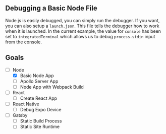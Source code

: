 ## Debugging a Basic Node File

Node js is easily debugged, you can simply run the debugger. If you want, you can also setup a `launch.json`. This file tells the debugger how to work when it is launched. In the current example, the value for `console` has been set to `integratedTerminal` which allows us to debug `process.stdin` input from the console.

## Goals

- [ ] Node
  - [x] Basic Node App
  - [ ] Apollo Server App
  - [ ] Node App with Webpack Build
- [ ] React
  - [ ] Create React App
- [ ] React Native
  - [ ] Debug Expo Device
- [ ] Gatsby
  - [ ] Static Build Process
  - [ ] Static Site Runtime
